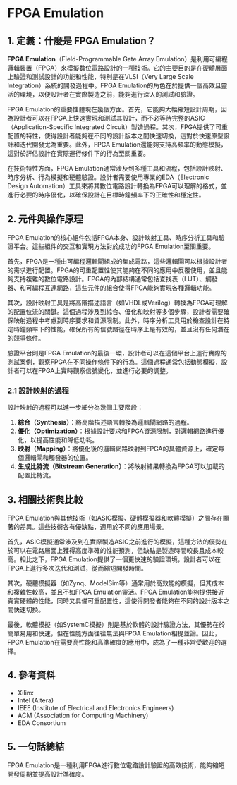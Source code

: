 # FPGA Emulation

## 1. 定義：什麼是 **FPGA Emulation**？
**FPGA Emulation**（Field-Programmable Gate Array Emulation）是利用可編程邏輯裝置（FPGA）來模擬數位電路設計的一種技術。它的主要目的是在硬體層面上驗證和測試設計的功能和性能，特別是在VLSI（Very Large Scale Integration）系統的開發過程中。FPGA Emulation的角色在於提供一個高效且靈活的環境，以便設計者在實際製造之前，能夠進行深入的測試和驗證。

FPGA Emulation的重要性體現在幾個方面。首先，它能夠大幅縮短設計周期，因為設計者可以在FPGA上快速實現和測試其設計，而不必等待完整的ASIC（Application-Specific Integrated Circuit）製造過程。其次，FPGA提供了可重配置的特性，使得設計者能夠在不同的設計版本之間快速切換，這對於快速原型設計和迭代開發尤為重要。此外，FPGA Emulation還能夠支持高頻率的動態模擬，這對於評估設計在實際運行條件下的行為至關重要。

在技術特性方面，FPGA Emulation通常涉及到多種工具和流程，包括設計映射、時序分析、行為模擬和硬體驗證。設計者需要使用專業的EDA（Electronic Design Automation）工具來將其數位電路設計轉換為FPGA可以理解的格式，並進行必要的時序優化，以確保設計在目標時鐘頻率下的正確性和穩定性。

## 2. 元件與操作原理
FPGA Emulation的核心組件包括FPGA本身、設計映射工具、時序分析工具和驗證平台。這些組件的交互和實現方法對於成功的FPGA Emulation至關重要。

首先，FPGA是一種由可編程邏輯閘組成的集成電路，這些邏輯閘可以根據設計者的需求進行配置。FPGA的可重配置性使其能夠在不同的應用中反覆使用，並且能夠支持複雜的數位電路設計。FPGA的內部結構通常包括查找表（LUT）、觸發器、和可編程互連網路，這些元件的組合使得FPGA能夠實現各種邏輯功能。

其次，設計映射工具是將高階描述語言（如VHDL或Verilog）轉換為FPGA可理解的配置位流的關鍵。這個過程涉及到綜合、優化和映射等多個步驟，設計者需要確保映射過程中考慮到時序要求和資源限制。此外，時序分析工具用於檢查設計在特定時鐘頻率下的性能，確保所有的信號路徑在時序上是有效的，並且沒有任何潛在的競爭條件。

驗證平台則是FPGA Emulation的最後一環，設計者可以在這個平台上運行實際的測試案例，觀察FPGA在不同操作條件下的行為。這個過程通常包括動態模擬，設計者可以在FPGA上實時觀察信號變化，並進行必要的調整。

### 2.1 設計映射的過程
設計映射的過程可以進一步細分為幾個主要階段：

1. **綜合（Synthesis）**：將高階描述語言轉換為邏輯閘網路的過程。
2. **優化（Optimization）**：根據設計要求和FPGA資源限制，對邏輯網路進行優化，以提高性能和降低功耗。
3. **映射（Mapping）**：將優化後的邏輯網路映射到FPGA的具體資源上，確定每個邏輯閘和觸發器的位置。
4. **生成比特流（Bitstream Generation）**：將映射結果轉換為FPGA可以加載的配置比特流。

## 3. 相關技術與比較
FPGA Emulation與其他技術（如ASIC模擬、硬體模擬器和軟體模擬）之間存在顯著的差異。這些技術各有優缺點，適用於不同的應用場景。

首先，ASIC模擬通常涉及到在實際製造ASIC之前進行的模擬，這種方法的優勢在於可以在電路層面上獲得高度準確的性能預測，但缺點是製造時間較長且成本較高。相比之下，FPGA Emulation提供了一個更快速的驗證環境，設計者可以在FPGA上進行多次迭代和測試，從而縮短開發時間。

其次，硬體模擬器（如Zynq、ModelSim等）通常用於高效能的模擬，但其成本和複雜性較高，並且不如FPGA Emulation靈活。FPGA Emulation能夠提供接近真實硬體的性能，同時又具備可重配置性，這使得開發者能夠在不同的設計版本之間快速切換。

最後，軟體模擬（如SystemC模擬）則是基於軟體的設計驗證方法，其優勢在於簡單易用和快速，但在性能方面往往無法與FPGA Emulation相提並論。因此，FPGA Emulation在需要高性能和高準確度的應用中，成為了一種非常受歡迎的選擇。

## 4. 參考資料
- Xilinx
- Intel (Altera)
- IEEE (Institute of Electrical and Electronics Engineers)
- ACM (Association for Computing Machinery)
- EDA Consortium

## 5. 一句話總結
FPGA Emulation是一種利用FPGA進行數位電路設計驗證的高效技術，能夠縮短開發周期並提高設計準確度。